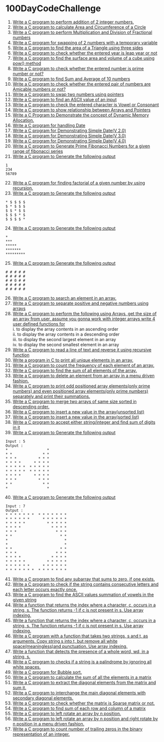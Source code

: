 # 100DayCodeChallenge
1. [Write a C program to perform addition of 2 integer numbers.](https://github.com/ShankarDhandapani/100DayCodeChallenge/blob/master/Day001.c)
2. [Write a C program to calculate Area and Circumference of a Circle](https://github.com/ShankarDhandapani/100DayCodeChallenge/blob/master/Day002.c)
3. [Write a C program to perform Multiplication and Division of Fractional numbers](https://github.com/ShankarDhandapani/100DayCodeChallenge/blob/master/Day003.c)
4. [Write a C program for swapping of 2 numbers with a temporary variable](https://github.com/ShankarDhandapani/100DayCodeChallenge/blob/master/Day004.c)
5. [Write a C program to find the area of a Triangle using three sides](https://github.com/ShankarDhandapani/100DayCodeChallenge/blob/master/Day005.c)
6. [Write a C program to check whether the entered year is leap year or not](https://github.com/ShankarDhandapani/100DayCodeChallenge/blob/master/Day006.c)
7. [Write a C program to find the surface area and volume of a cube using pow() method](https://github.com/ShankarDhandapani/100DayCodeChallenge/blob/master/Day007.c)
8. [Write a C program to check whether the entered number is prime number or not?](https://github.com/ShankarDhandapani/100DayCodeChallenge/blob/master/Day008.c)
9. [Write a C program to find Sum and Average of 10 numbers](https://github.com/ShankarDhandapani/100DayCodeChallenge/blob/master/Day009.c)
10. [Write a C program to check whether the entered pair of numbers are Amicable numbers or not?](https://github.com/ShankarDhandapani/100DayCodeChallenge/blob/master/Day010.c) 
11. [Write a C program to swap two numbers using pointers](https://github.com/ShankarDhandapani/100DayCodeChallenge/blob/master/Day011.c)
12. [Write a C program to find an ASCII value of an input](https://github.com/ShankarDhandapani/100DayCodeChallenge/blob/master/Day012.c)
13. [Write a C program to check the entered character is Vowel or Consonant](https://github.com/ShankarDhandapani/100DayCodeChallenge/blob/master/Day013.c)
14. [Write a C program to show relationship between Arrays and Pointers](https://github.com/ShankarDhandapani/100DayCodeChallenge/blob/master/Day014.c)
15. [Write a C Program to Demonstrate the concept of Dynamic Memory Allocation.](https://github.com/ShankarDhandapani/100DayCodeChallenge/blob/master/Day015.c)
16. [Write a C program for handling Date](https://github.com/ShankarDhandapani/100DayCodeChallenge/blob/master/Day016.c)
17. [Write a C program for Demonstrating Simple Date(V 2.0)](https://github.com/ShankarDhandapani/100DayCodeChallenge/blob/master/Day017.c)
18. [Write a C program for Demonstrating Simple Date(V 3.0)](https://github.com/ShankarDhandapani/100DayCodeChallenge/blob/master/Day018.c)
19. [Write a C program for Demonstrating Simple Date(V 4.0)](https://github.com/ShankarDhandapani/100DayCodeChallenge/blob/master/Day019.c)
20. [Write a C program to Generate Prime Fibonacci Numbers for a given range of fibonacci series](https://github.com/ShankarDhandapani/100DayCodeChallenge/blob/master/Day020.c)
21. [Write a C program to Generate the following output](https://github.com/ShankarDhandapani/100DayCodeChallenge/blob/master/Day021.c)
```
1 
234 
56789 
```
22. [Write a C program for finding factorial of a given number by using recursion.](https://github.com/ShankarDhandapani/100DayCodeChallenge/blob/master/Day022.c)
23. [Write a C program to Generate the following output](https://github.com/ShankarDhandapani/100DayCodeChallenge/blob/master/Day023.c)
```
* $ $ $ $ 
$ * $ $ $ 
$ $ * $ $ 
$ $ $ * $ 
$ $ $ $ * 
```
24. [Write a C program to Generate the following output](https://github.com/ShankarDhandapani/100DayCodeChallenge/blob/master/Day024.c)
```
* 
*** 
***** 
******* 
********* 
```
25. [Write a C program to Generate the following output](https://github.com/ShankarDhandapani/100DayCodeChallenge/blob/master/Day025.c)
```
# # # # #
# # # # #
# # 0 # #
# # # # #
# # # # #
```
26. [Write a C program to search an element in an array.](https://github.com/ShankarDhandapani/100DayCodeChallenge/blob/master/Day026.c)
27. [Write a C program to separate positive and negative numbers using arrays](https://github.com/ShankarDhandapani/100DayCodeChallenge/blob/master/Day027.c)
28. [Write a C program to perform the following using Arrays,
get the size of an array from user, assume you gonna work with integer arrays
write 4 user defined functions for](https://github.com/ShankarDhandapani/100DayCodeChallenge/blob/master/Day028.c)<br/>
i. to display the array contents in an ascending order<br/>
ii. to display the array contents in a descending order<br/>
iii. to display the second largest element in an array<br/>
iv. to display the second smallest element in an array<br/>
29. [Write a C program to read a line of text and reverse it using recursive function ](https://github.com/ShankarDhandapani/100DayCodeChallenge/blob/master/Day029.c)
30. [Write a program in C to print all unique elements in an array.
](https://github.com/ShankarDhandapani/100DayCodeChallenge/blob/master/Day030.c)
31. [Write a C program to count the frequency of each element of an array.](https://github.com/ShankarDhandapani/100DayCodeChallenge/blob/master/Day031.c)
32. [Write a C program to find the sum of all elements of the array.](https://github.com/ShankarDhandapani/100DayCodeChallenge/blob/master/Day032.c)
33. [Write a C program to delete an element from an array in a menu driven fashion.](https://github.com/ShankarDhandapani/100DayCodeChallenge/blob/master/Day033.c)
34. [Write a C program to print odd positioned array elements(only prime numbers) and even positioned array elements(only prime numbers) separately and print their summations.
](https://github.com/ShankarDhandapani/100DayCodeChallenge/blob/master/Day034.c)
35. [Write a C program to merge two arrays of same size sorted in descending order.](https://github.com/ShankarDhandapani/100DayCodeChallenge/blob/master/Day035.c)
36. [Write a C program to insert a new value in the array(unsorted list)](https://github.com/ShankarDhandapani/100DayCodeChallenge/blob/master/Day036.c)
37. [Write a C program to insert a new value in the array(sorted list)](https://github.com/ShankarDhandapani/100DayCodeChallenge/blob/master/Day037.c)
38. [Write a C program to accept either string/integer and find sum of digits in it](https://github.com/ShankarDhandapani/100DayCodeChallenge/blob/master/Day038.c)
39. [Write a C program to Generate the following output](https://github.com/ShankarDhandapani/100DayCodeChallenge/blob/master/Day039.c)
```
Input : 5
Output :
*                  *
* *              * *
* * *          * * *
* * * *      * * * *
* * * * *  * * * * *
* * * * *  * * * * *
* * * *      * * * *
* * *          * * *
* *              * *
*                  *
```
40. [Write a C program to Generate the following output](https://github.com/ShankarDhandapani/100DayCodeChallenge/blob/master/Day040.c)
```
Input : 7
Output :
* * * * * * *  * * * * * * *
* * * * * *      * * * * * *
* * * * *          * * * * *
* * * *              * * * *
* * *                  * * *
* *                      * *
*                          *
*                          *
* *                      * *
* * *                  * * *
* * * *              * * * *
* * * * *          * * * * *
* * * * * *      * * * * * *
* * * * * * *  * * * * * * *
```
41. [Write a C program to find any subarray that sums to zero, if one exists.](https://github.com/ShankarDhandapani/100DayCodeChallenge/blob/master/Day041.c)
42. [Write a C program to check if the string contains consecutive letters and each letter occurs exactly once. 
](https://github.com/ShankarDhandapani/100DayCodeChallenge/blob/master/Day042.c)
43. [Write a C program to find the ASCII values summation of vowels in the given string](https://github.com/ShankarDhandapani/100DayCodeChallenge/blob/master/Day043.c)
44. [Write a function that returns the index where a character, c, occurs in a string, s. The function returns -1 if c is not present in s. Use array indexing.](https://github.com/ShankarDhandapani/100DayCodeChallenge/blob/master/Day044.c)
45. [Write a function that returns the index where a character, c, occurs in a string, s. The function returns -1 if c is not present in s. Use array indexing.](https://github.com/ShankarDhandapani/100DayCodeChallenge/blob/master/Day045.c)
46. [Write a C program with a function that takes two strings, s and t, as arguments. Copy string s into t, but remove all white space(meaningless)and punctuation. Use array indexing.](https://github.com/ShankarDhandapani/100DayCodeChallenge/blob/master/Day046.c)
47. [Write a function that detects the presence of a whole word, wd, in a string, s.](https://github.com/ShankarDhandapani/100DayCodeChallenge/blob/master/Day047.c)
48. [Write a C program to checks if a string is a palindrome by ignoring all white spaces.](https://github.com/ShankarDhandapani/100DayCodeChallenge/blob/master/Day048.c)
49. [Write a C program for Bubble sort.](https://github.com/ShankarDhandapani/100DayCodeChallenge/blob/master/Day049.c)
50. [Write a C program to calculate the sum of all the elements in a matrix](https://github.com/ShankarDhandapani/100DayCodeChallenge/blob/master/Day050.c)
51. [Write a C program to extract the diagonal elements from the matrix and sum it.](https://github.com/ShankarDhandapani/100DayCodeChallenge/blob/master/Day051.c)
52. [Write a C program to interchange the main diagonal elements with secondary diagonal elements.](https://github.com/ShankarDhandapani/100DayCodeChallenge/blob/master/Day052.c)
53. [Write a C program to check whether the matrix is Sparse matrix or not. ](https://github.com/ShankarDhandapani/100DayCodeChallenge/blob/master/Day053.c)
54. [Write a C program to find sum of each row and column of a matrix](https://github.com/ShankarDhandapani/100DayCodeChallenge/blob/master/Day054.c)
55. [Write a C program to left rotate an array by n position.](https://github.com/ShankarDhandapani/100DayCodeChallenge/blob/master/Day055.c)
56. [Write a C program to left rotate an array by n position and right rotate by n position in a menu driven fashion.](https://github.com/ShankarDhandapani/100DayCodeChallenge/blob/master/Day056.c)
57. [Write a C program to count number of trailing zeros in the binary representation of an integer.](https://github.com/ShankarDhandapani/100DayCodeChallenge/blob/master/Day057.c)
